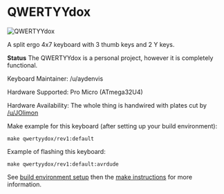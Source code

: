 QWERTYYdox
====

![QWERTYYdox](https://imgur.com/gallery/Pwwb0Q0.png)


A split ergo 4x7 keyboard with 3 thumb keys and 2 Y keys.

**Status** The QWERTYYdox is a personal project, however it is completely functional.  

Keyboard Maintainer: /u/aydenvis  

Hardware Supported: Pro Micro (ATmega32U4) 

Hardware Availability: The whole thing is handwired with plates cut by [/u/JOlimon](stratakb.com)


Make example for this keyboard (after setting up your build environment):

    make qwertyydox/rev1:default

Example of flashing this keyboard:

    make qwertyydox/rev1:default:avrdude

See [build environment setup](https://docs.qmk.fm/build_environment_setup.html) then the [make instructions](https://docs.qmk.fm/make_instructions.html) for more information.

